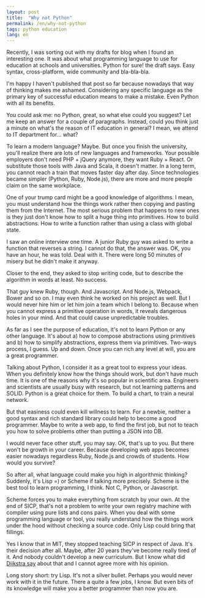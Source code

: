 ```yaml
---
layout: post
title:  "Why not Python"
permalink: /en/why-not-python
tags: python education
lang: en
---
```


Recently, I was sorting out with my drafts for blog when I found an interesting
one. It was about what programming language to use for education at schools and
universities. Python for sure! the draft says. Easy syntax, cross-platform, wide
community and bla-bla-bla.

I'm happy I haven't published that post so far because nowadays that way of
thinking makes me ashamed. Considering any specific language as the primary key
of successful education means to make a mistake. Even Python with all its
benefits.

You could ask me: no Python, great, so what else could you suggest? Let me keep
an answer for a couple of paragraphs. Instead, could you think just a minute on
what's the reason of IT education in general? I mean, we attend to IT department
for... what?

To learn a modern language? Maybe. But once you finish the university, you'll
realize there are lots of new languages and frameworks. Your possible employers
don't need PHP + jQuery anymore, they want Ruby + React. Or substitute those
tools with Java and Scala, it doesn't matter. In a long term, you cannot reach a
train that moves faster day after day. Since technologies became simpler
(Python, Ruby, Node.js), there are more and more people claim on the same
workplace.

One of your trump card might be a good knowledge of algorithms. I mean, you must
understand how the things work rather then copying and pasting them from the
Internet. The most serious problem that happens to new ones is they just don't
know how to split a huge thing into primitives. How to build abstractions. How
to write a function rather than using a class with global state.

I saw an online interview one time. A junior Ruby guy was asked to write a
function that reverses a string. I cannot do that, the answer was. OK, you have
an hour, he was told. Deal with it. There were long 50 minutes of misery but he
didn't make it anyway.

Closer to the end, they asked to stop writing code, but to describe the
algorithm in words at least. No success.

That guy knew Ruby, though. And Javascript. And Node.js, Webpack, Bower and so
on. I may even think he worked on his project as well. But I would never hire
him or let him join a team which I belong to. Because when you cannot express a
primitive operation in words, it reveals dangerous holes in your mind. And that
could cause unpredictable troubles.

As far as I see the purpose of education, it's not to learn Python or any other
language. It's about a) how to compose abstractions using primitives and b) how
to simplify abstractions, express them via primitives. Two-ways process, I
guess. Up and down. Once you can rich any level at will, you are a great
programmer.

Talking about Python, I consider it as a great tool to express your ideas. When
you definitely know how the things should work, but don't have much time. It is
one of the reasons why it's so popular in scientific area. Engineers and
scientists are usually busy with research, but not learning patterns and
SOLID. Python is a great choice for them. To build a chart, to train a neural
network.

But that easiness could even kill willness to learn. For a newbie, neither a
good syntax and rich standard library could help to become a good
programmer. Maybe to write a web app, to find the first job, but not to teach
you how to solve problems other than putting a JSON into DB.

I would never face other stuff, you may say. OK, that's up to you. But there
won't be growth in your career. Because developing web apps becomes easier
nowadays regardless Ruby, Node.js and crowds of students. How would you survive?

So after all, what language could make you high in algorithmic thinking?
Suddenly, it's Lisp =) or Scheme if talking more precisely. Scheme is the best
tool to learn programming, I think. Not C, Python, or Javascript.

Scheme forces you to make everything from scratch by your own. At the end of
SICP, that's not a problem to write your own registry machine with compiler
using pure lists and cons pairs. When you deal with some programming language or
tool, you really understand how the things work under the hood without checking
a source code. Only Lisp could bring that fillings.

Yes I know that in MIT, they stopped teaching SICP in respect of Java. It's
their decision after all. Maybe, after 20 years they've become really tired of
it. And nobody couldn't develop a new curriculum. But I know what did
[Dijkstra say][url-letter] about that and I cannot agree more with his opinion.

Long story short: try Lisp. It's not a silver bullet. Perhaps you would never
work with it in the future. There a quite a few jobs, I know. But even bits of
its knowledge will make you a better programmer than now you are.

[url-letter]:http://www.cs.utexas.edu/users/EWD/OtherDocs/To%20the%20Budget%20Council%20concerning%20Haskell.pdf
